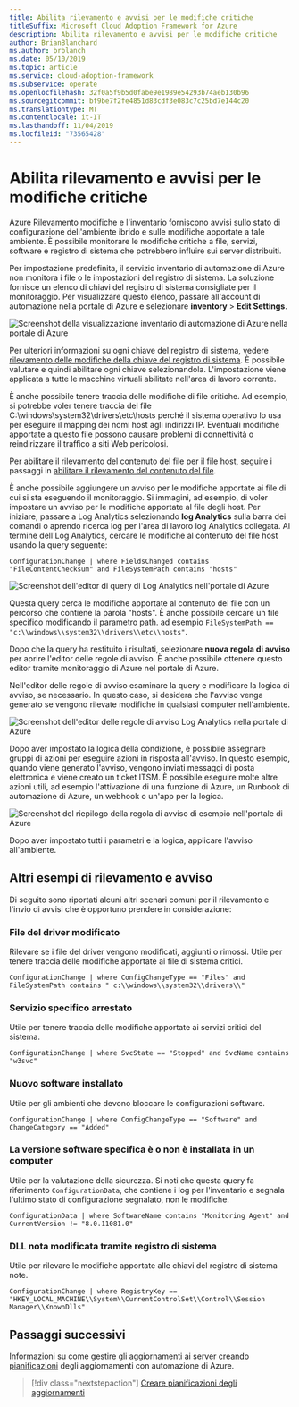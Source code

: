 ```yaml
---
title: Abilita rilevamento e avvisi per le modifiche critiche
titleSuffix: Microsoft Cloud Adoption Framework for Azure
description: Abilita rilevamento e avvisi per le modifiche critiche
author: BrianBlanchard
ms.author: brblanch
ms.date: 05/10/2019
ms.topic: article
ms.service: cloud-adoption-framework
ms.subservice: operate
ms.openlocfilehash: 32f0a5f9b5d0fabe9e1989e54293b74aeb130b96
ms.sourcegitcommit: bf9be7f2fe4851d83cdf3e083c7c25bd7e144c20
ms.translationtype: MT
ms.contentlocale: it-IT
ms.lasthandoff: 11/04/2019
ms.locfileid: "73565428"
---
```

# <a name="enable-tracking-and-alerting-for-critical-changes"></a>Abilita rilevamento e avvisi per le modifiche critiche

Azure Rilevamento modifiche e l'inventario forniscono avvisi sullo stato di configurazione dell'ambiente ibrido e sulle modifiche apportate a tale ambiente. È possibile monitorare le modifiche critiche a file, servizi, software e registro di sistema che potrebbero influire sui server distribuiti.

Per impostazione predefinita, il servizio inventario di automazione di Azure non monitora i file o le impostazioni del registro di sistema. La soluzione fornisce un elenco di chiavi del registro di sistema consigliate per il monitoraggio. Per visualizzare questo elenco, passare all'account di automazione nella portale di Azure e selezionare **inventory** > **Edit Settings**.

![Screenshot della visualizzazione inventario di automazione di Azure nella portale di Azure](./media/change-tracking1.png)

Per ulteriori informazioni su ogni chiave del registro di sistema, vedere [rilevamento delle modifiche della chiave del registro di sistema](https://docs.microsoft.com/azure/automation/automation-change-tracking#registry-key-change-tracking). È possibile valutare e quindi abilitare ogni chiave selezionandola. L'impostazione viene applicata a tutte le macchine virtuali abilitate nell'area di lavoro corrente.

È anche possibile tenere traccia delle modifiche di file critiche. Ad esempio, si potrebbe voler tenere traccia del file C:\windows\system32\drivers\etc\hosts perché il sistema operativo lo usa per eseguire il mapping dei nomi host agli indirizzi IP. Eventuali modifiche apportate a questo file possono causare problemi di connettività o reindirizzare il traffico a siti Web pericolosi.

Per abilitare il rilevamento del contenuto del file per il file host, seguire i passaggi in [abilitare il rilevamento del contenuto del file](https://docs.microsoft.com/azure/automation/change-tracking-file-contents#enable-file-content-tracking).

È anche possibile aggiungere un avviso per le modifiche apportate ai file di cui si sta eseguendo il monitoraggio. Si immagini, ad esempio, di voler impostare un avviso per le modifiche apportate al file degli host. Per iniziare, passare a Log Analytics selezionando **log Analytics** sulla barra dei comandi o aprendo ricerca log per l'area di lavoro log Analytics collegata. Al termine dell'Log Analytics, cercare le modifiche al contenuto del file host usando la query seguente:

```kusto
ConfigurationChange | where FieldsChanged contains "FileContentChecksum" and FileSystemPath contains "hosts"
```

![Screenshot dell'editor di query di Log Analytics nell'portale di Azure](./media/change-tracking2.png)

Questa query cerca le modifiche apportate al contenuto dei file con un percorso che contiene la parola "hosts". È anche possibile cercare un file specifico modificando il parametro path. ad esempio `FileSystemPath ==  "c:\\windows\\system32\\drivers\\etc\\hosts"`.
  
Dopo che la query ha restituito i risultati, selezionare **nuova regola di avviso** per aprire l'editor delle regole di avviso. È anche possibile ottenere questo editor tramite monitoraggio di Azure nel portale di Azure.

Nell'editor delle regole di avviso esaminare la query e modificare la logica di avviso, se necessario. In questo caso, si desidera che l'avviso venga generato se vengono rilevate modifiche in qualsiasi computer nell'ambiente.

![Screenshot dell'editor delle regole di avviso Log Analytics nella portale di Azure](./media/change-tracking3.png)

Dopo aver impostato la logica della condizione, è possibile assegnare gruppi di azioni per eseguire azioni in risposta all'avviso. In questo esempio, quando viene generato l'avviso, vengono inviati messaggi di posta elettronica e viene creato un ticket ITSM. È possibile eseguire molte altre azioni utili, ad esempio l'attivazione di una funzione di Azure, un Runbook di automazione di Azure, un webhook o un'app per la logica.

![Screenshot del riepilogo della regola di avviso di esempio nell'portale di Azure](./media/change-tracking4.png)

Dopo aver impostato tutti i parametri e la logica, applicare l'avviso all'ambiente.

## <a name="more-tracking-and-alerting-examples"></a>Altri esempi di rilevamento e avviso

Di seguito sono riportati alcuni altri scenari comuni per il rilevamento e l'invio di avvisi che è opportuno prendere in considerazione:

### <a name="driver-file-changed"></a>File del driver modificato

Rilevare se i file del driver vengono modificati, aggiunti o rimossi. Utile per tenere traccia delle modifiche apportate ai file di sistema critici.

  ```kusto
  ConfigurationChange | where ConfigChangeType == "Files" and FileSystemPath contains " c:\\windows\\system32\\drivers\\"
  ```

### <a name="specific-service-stopped"></a>Servizio specifico arrestato

Utile per tenere traccia delle modifiche apportate ai servizi critici del sistema.

  ```kusto
  ConfigurationChange | where SvcState == "Stopped" and SvcName contains "w3svc"
  ```

### <a name="new-software-installed"></a>Nuovo software installato

Utile per gli ambienti che devono bloccare le configurazioni software.

  ```kusto
  ConfigurationChange | where ConfigChangeType == "Software" and ChangeCategory == "Added"
  ```

### <a name="specific-software-version-is-or-isnt-installed-on-a-machine"></a>La versione software specifica è o non è installata in un computer

Utile per la valutazione della sicurezza. Si noti che questa query fa riferimento `ConfigurationData`, che contiene i log per l'inventario e segnala l'ultimo stato di configurazione segnalato, non le modifiche.

  ```kusto
  ConfigurationData | where SoftwareName contains "Monitoring Agent" and CurrentVersion != "8.0.11081.0"
  ```

### <a name="known-dll-changed-through-registry"></a>DLL nota modificata tramite registro di sistema

Utile per rilevare le modifiche apportate alle chiavi del registro di sistema note.

  ```kusto
  ConfigurationChange | where RegistryKey == "HKEY_LOCAL_MACHINE\\System\\CurrentControlSet\\Control\\Session Manager\\KnownDlls"
  ```

## <a name="next-steps"></a>Passaggi successivi

Informazioni su come gestire gli aggiornamenti ai server [creando pianificazioni](./update-schedules.md) degli aggiornamenti con automazione di Azure.

> [!div class="nextstepaction"]
> [Creare pianificazioni degli aggiornamenti](./update-schedules.md)
